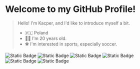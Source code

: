 # Welcome to my GitHub Profile!
> Hello! I'm Kacper, and I'd like to introduce myself a bit.
>
> * 🇵🇱 Poland
> * 👨‍💻 I'm 20 years old.
> * ⚽ I'm interested in sports, especially soccer.

![Static Badge](https://img.shields.io/badge/html5-orange?style=for-the-badge&logo=html5&logoColor=white)
![Static Badge](https://img.shields.io/badge/sass%2Fscss-violet?style=for-the-badge&logo=sass&logoColor=white)
![Static Badge](https://img.shields.io/badge/Javascript-yellow?style=for-the-badge&logo=javascript&logoColor=white)
![Static Badge](https://img.shields.io/badge/figma-blue?style=for-the-badge&logo=figma&logoColor=white)
![Static Badge](https://img.shields.io/badge/php-%23484C89?style=for-the-badge&logo=php&logoColor=white)
![Static Badge](https://img.shields.io/badge/mysql-lightblue?style=for-the-badge&logo=mysql&logoColor=white)


